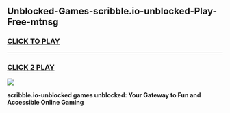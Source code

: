 
## Unblocked-Games-scribble.io-unblocked-Play-Free-mtnsg
<h3>
<a href="https://premium76.site?title=scribble.io-unblocked&ref=20M">CLICK TO PLAY</a></h3>
<hr>

<h3>
<a href="https://premium76.site?title=scribble.io-unblocked&ref=20M">CLICK 2 PLAY</a>
  
</h3>

<a href="https://premium76.site?title=scribble.io-unblocked&ref=19M"><img src="https://clearcache.store/games.png"></a>


**scribble.io-unblocked games unblocked: Your Gateway to Fun and Accessible Online Gaming**
